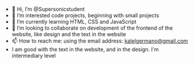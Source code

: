 - 👋 Hi, I’m @Supersonicstudent
- 👀 I’m interested  code projects, beginning with small projects 
- 🌱 I’m currently learning HTML, CSS and JavaScript
- 💞️ I’m looking to collaborate on development of the frontend of the website, like design and the text in the website
- 📫 How to reach me: using the email address: kalelgermano@gmail.com
- I am good with the text in the website, and in the design. I'm intermediary level
<!---
Supersonicstudent/Supersonicstudent is a ✨ special ✨ repository because its `README.md` (this file) appears on your GitHub profile.
You can click the Preview link to take a look at your changes.
--->
